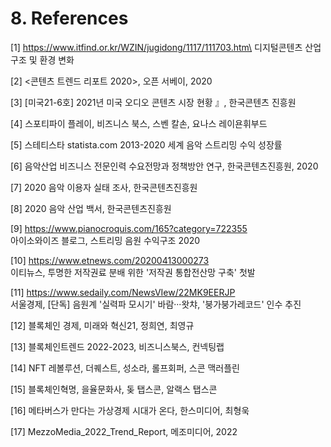 # 8. References

\[1] https://www.itfind.or.kr/WZIN/jugidong/1117/111703.htm\
&#x20;   디지털콘텐츠 산업 구조 및 환경 변화

\[2] <콘텐츠 트렌드 리포트 2020>, 오픈 서베이, 2020&#x20;

\[3] \[미국21-6호] 2021년 미국 오디오 콘텐츠 시장 현황 』, 한국콘텐츠 진흥원

\[4] 스포티파이 플레이, 비즈니스 북스, 스벤 칼손, 요나스 레이욘휘부드

\[5] 스테티스타 statista.com 2013-2020 세계 음악 스트리밍 수익 성장률

\[6] 음악산업 비즈니스 전문인력 수요전망과 정책방안 연구,  한국콘텐츠진흥원, 2020

\[7] 2020 음악 이용자 실태 조사, 한국콘텐츠진흥원

\[8] 2020 음악 산업 백서, 한국콘텐츠진흥원

\[9] https://www.pianocroquis.com/165?category=722355 \
&#x20;    아이소와이즈 블로그, 스트리밍 음원 수익구조 2020

\[10] https://www.etnews.com/20200413000273 \
&#x20;     이티뉴스, 투명한 저작권료 분배 위한 '저작권 통합전산망 구축' 첫발

\[11] https://www.sedaily.com/NewsVIew/22MK9EERJP \
&#x20;     서울경제, \[단독] 음원계 '실력파 모시기' 바람···왓챠, '붕가붕가레코드' 인수 추진

\[12] 블록체인 경제, 미래와 혁신21, 정희연, 최영규

\[13] 블록체인트렌드 2022-2023, 비즈니스북스, 컨넥팅랩

\[14] NFT 레볼루션, 더퀘스트, 성소라, 롤프회퍼, 스콘 맥러플린

\[15] 블록체인혁명, 을율문화사, 돚 탭스콘, 알랙스 탭스콘

\[16] 메타버스가 만다는 가상경제 시대가 온다, 한스미디어, 최형욱

\[17] MezzoMedia\_2022\_Trend\_Report, 메조미디어, 2022
